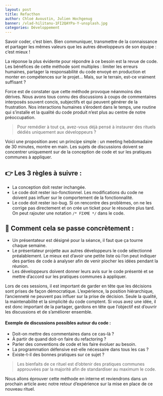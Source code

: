 ```yaml
---
layout: post
title: Refacthon
author: Chloé Avoustin, Julien Hochgenug
banner: /vlad-hilitanu-1FI2QAYPa-Y-unsplash.jpg
categories: Développement
---
```

Savoir coder, c’est bien. Bien communiquer, transmettre de la connaissance et partager les mêmes valeurs que les autres
développeurs de son équipe : c’est mieux !

La réponse la plus évidente pour répondre à ce besoin est la revue de code. Les bénéfices de cette méthode sont
multiples : limiter les erreurs humaines, partager la responsabilité du code envoyé en production et monter en
compétences sur le projet… Mais, sur le terrain, est-ce vraiment suffisant ?

Force est de constater que cette méthode provoque néanmoins des dérives. Nous avons tous connu des discussions à coups
de commentaires interposés souvent concis, subjectifs et qui peuvent générer de la frustration. Nos interactions
humaines s’érodent dans le temps, une routine qui s’installe et la qualité du code produit n’est plus au centre de notre
préoccupation.

> Pour remédier à tout ça, avez-vous déjà pensé à instaurer des rituels dédiés uniquement aux développeurs ?

Voici une proposition avec un principe simple : un meeting hebdomadaire de 30 minutes, montre en main. Les sujets de
discussions doivent se concentrer uniquement sur de la conception de code et sur les pratiques communes à appliquer.

## 👉 Les 3 règles à suivre :
  - La conception doit rester inchangée.
  - Le code doit rester iso-fonctionnel. Les modifications du code ne doivent pas influer sur le comportement de la
fonctionnalité.
  - Le code doit rester
iso-bug. Si on rencontre des problèmes, on ne les corrige pas directement et on crée un ticket pour le résoudre plus
tard.
On peut rajouter une notation `/* FIXME */` dans le code.

## 👀 Comment cela se passe concrètement :
  - Un présentateur est désigné pour la séance, il faut que ça tourne chaque semaine.
  - Le présentateur projette aux autres développeurs le code sélectionné préalablement. Le mieux est d’avoir une petite
liste où l’on peut indiquer des parties de code à analyser afin de venir piocher les idées pendant la réunion.
  - Les développeurs doivent donner leurs avis sur le code présenté et se mettre d’accord sur les pratiques communes à
appliquer.


Lors de ces sessions, il est important de garder en tête que les décisions sont prises de façon démocratique.
L’expérience, la position hiérarchique, l’ancienneté ne peuvent pas influer sur la prise de décision. Seule la qualité,
la maintenabilité et la simplicité du code comptent. Si vous avez une idée, il est donc important de la partager,
gardons en tête que l’objectif est d’ouvrir les discussions et de s’améliorer ensemble.

#### Exemple de discussions possibles autour du code :
  - Doit-on mettre des commentaires dans ce cas-là ?
  - À partir de quand doit-on faire du refactoring ?
  - Parler des conventions de code et les faire évoluer au besoin.
  - La programmation défensive est-elle nécessaire dans tous les cas ?
  - Existe-t-il des bonnes pratiques sur ce sujet ?

> Les bienfaits de ce rituel est d’obtenir des pratiques communes approuvées par la majorité afin de standardiser au maximum
le code.

Nous allons éprouver cette méthode en interne et reviendrons dans un prochain article avec notre retour d’expérience sur
la mise en place de ce nouveau rituel.
